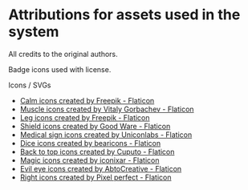 # Attributions for assets used in the system
All credits to the original authors.

Badge icons used with license.

Icons / SVGs
- <a href="https://www.flaticon.com/free-icons/calm" title="calm icons">Calm icons created by Freepik - Flaticon</a>
- <a href="https://www.flaticon.com/free-icons/muscle" title="muscle icons">Muscle icons created by Vitaly Gorbachev - Flaticon</a>
- <a href="https://www.flaticon.com/free-icons/leg" title="leg icons">Leg icons created by Freepik - Flaticon</a>
- <a href="https://www.flaticon.com/free-icons/shield" title="shield icons">Shield icons created by Good Ware - Flaticon</a>
- <a href="https://www.flaticon.com/free-icons/medical-sign" title="medical sign icons">Medical sign icons created by Uniconlabs - Flaticon</a>
- <a href="https://www.flaticon.com/free-icons/dice" title="dice icons">Dice icons created by bearicons - Flaticon</a>
- <a href="https://www.flaticon.com/free-icons/back-to-top" title="back to top icons">Back to top icons created by Cuputo - Flaticon</a>
- <a href="https://www.flaticon.com/free-icons/magic" title="magic icons">Magic icons created by iconixar - Flaticon</a>
- <a href="https://www.flaticon.com/free-icons/evil-eye" title="evil eye icons">Evil eye icons created by AbtoCreative - Flaticon</a>
- <a href="https://www.flaticon.com/free-icons/right" title="right icons">Right icons created by Pixel perfect - Flaticon</a>
